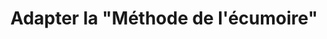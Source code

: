 ---
layout: post
title: "Adapter la &quot;Méthode de l&#039;écumoire&quot;"
link: https://emue-design.fr/articles/adapter-la-methode-de-l-ecumoire
author: ""
published_date: ""
description: "Peut-être avez-vous déjà entendu parler de la méthode de l’écumoire, un format d’atelier de conception imaginé par Damien Legendre de l’agence Lunaweb. Pour ma part, je l’ai découverte lors de l’édition 2024 de Paris Web (un rendez-vous à ne pas manquer si vous vous intéressez à un web plus humain !).

Dans cet article, je vous partage comment je m’inspire de cette méthode lors d’ateliers de lancement de projets web à portée et moyens modestes."
language: "fr_FR"
categories: "Liens"
tags: "design ux"
og-tags: "design ux"
permalink: /:categories/:year/:month/:day/:title/
---